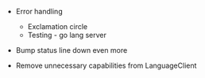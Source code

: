 - Error handling
    - Exclamation circle
    - Testing - go lang server

- Bump status line down even more

- Remove unnecessary capabilities from LanguageClient
